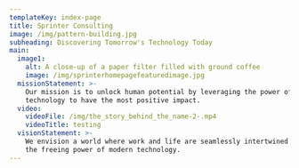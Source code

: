```yaml
---
templateKey: index-page
title: Sprinter Consulting
image: /img/pattern-building.jpg
subheading: Discovering Tomorrow's Technology Today
main:
  image1:
    alt: A close-up of a paper filter filled with ground coffee
    image: /img/sprinterhomepagefeaturedimage.jpg
  missionStatement: >-
    Our mission is to unlock human potential by leveraging the power of
    technology to have the most positive impact.
  video:
    videoFile: /img/the_story_behind_the_name-2-.mp4
    videoTitle: testing
  visionStatement: >-
    We envision a world where work and life are seamlessly intertwined through
    the freeing power of modern technology.
---
```


